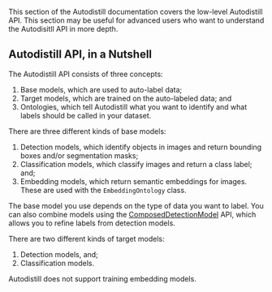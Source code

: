 This section of the Autodistill documentation covers the low-level Autodistill API. This section may be useful for advanced users who want to understand the Autodisitll API in more depth.

## Autodistill API, in a Nutshell

The Autodistill API consists of three concepts:

1. Base models, which are used to auto-label data;
2. Target models, which are trained on the auto-labeled data; and
3. Ontologies, which tell Autodistill what you want to identify and what labels should be called in your dataset.

There are three different kinds of base models:

1. Detection models, which identify objects in images and return bounding boxes and/or segmentation masks;
2. Classification models, which classify images and return a class label; and;
3. Embedding models, which return semantic embeddings for images. These are used with the `EmbeddingOntology` class.

The base model you use depends on the type of data you want to label. You can also combine models using the [ComposedDetectionModel](/utilities/combine-models) API, which allows you to refine labels from detection models.

There are two different kinds of target models:

1. Detection models, and;
2. Classification models.

Autodistill does not support training embedding models.